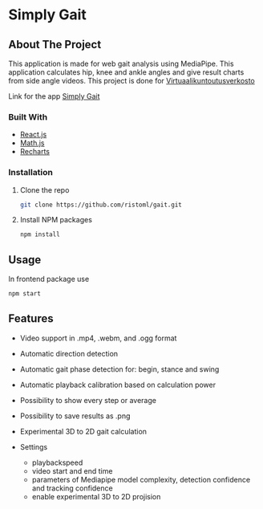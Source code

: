 # Simply Gait

<!-- ABOUT THE PROJECT -->
## About The Project

This application is made for web gait analysis using MediaPipe. This application calculates hip, knee and ankle angles and give result charts from side angle videos. This project is done for [Virtuaalikuntoutusverkosto](https://projects.tuni.fi/virtuaalikuntoutusverkosto/) 

Link for the app
[Simply Gait](https://s-gait.rahtiapp.fi/)


### Built With

* [React.js](https://reactjs.org/)
* [Math.js](https://mathjs.org/docs/index.html)
* [Recharts](https://recharts.org/en-US/)


### Installation

1. Clone the repo
   ```sh
   git clone https://github.com/ristoml/gait.git
   ```
2. Install NPM packages
   ```sh
   npm install
   ```

<!-- USAGE EXAMPLES -->
## Usage

In frontend package use

   ```sh
   npm start
   ```


## Features

- Video support in .mp4, .webm, and .ogg format
- Automatic direction detection
- Automatic gait phase detection for: begin, stance and swing
- Automatic playback calibration based on calculation power
- Possibility to show every step or average
- Possibility to save results as .png
- Experimental 3D to 2D gait calculation

- Settings
  - playbackspeed
  - video start and end time
  - parameters of Mediapipe model complexity, detection confidence and tracking confidence
  - enable experimental 3D to 2D projision 
